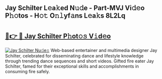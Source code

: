 ## Jay Schilter L𝚎a𝚔ed N𝚞𝚍e - Part-MVJ Vi𝚍𝚎o P𝚑𝚘tos - H𝚘𝚝 O𝚗𝚕yf𝚊ns L𝚎a𝚔s 8L2Lq

# <h2><a href="http://kf92a5.oniu.top/?m=Jay+Schilter">🔗👉 🔴 Jay Schilter P𝚑ot𝚘𝚜 V𝚒d𝚎o</a></h2>

[![Jay Schilter Nu𝚍e𝚜](https://i.imgur.com/0qMVB7G.gif)](http://kf92a5.oniu.top/?m=Jay+Schilter)
Web-based entertainer and multimedia designer Jay Schilter, celebrated for disseminating dance and lifestyle knowledge through trending dance sequences and short videos. Gifted fire eater Jay Schilter, famed for their exceptional skills and accomplishments in consuming fire safely.  
